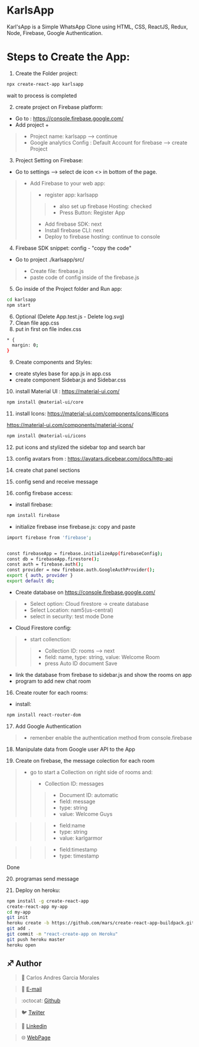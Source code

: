 # KarlsApp
Karl'sApp is a Simple WhatsApp Clone using HTML, CSS, ReactJS, Redux, Node, Firebase, Google Authentication.

# Steps to Create the App:

1. Create the Folder project:
```sh
npx create-react-app karlsapp
```
wait to process is completed

2. create project on Firebase platform:
- Go to : https://console.firebase.google.com/
- Add project +
> - Project name: karlsapp --> continue
> - Google analytics Config : Default Account for firebase --> create Project

3. Project Setting on Firebase:
- Go to settings --> select de icon <> in bottom of the page.
> - Add Firebase to your web app:
> > - register app: karlsapp
> > > - also set up firebase Hosting: checked
> > > - Press Button: Register App
> > - Add firebase SDK: next
> > - Install firebase CLI: next
> > - Deploy to firebase hosting: continue to console

4. Firebase SDK snippet: config - "copy the code"
- Go to project ./karlsapp/src/
> - Create file: firebase.js
> - paste code of config inside of the firebase.js


5. Go inside of the Project folder and Run app:
```sh
cd karlsapp
npm start
```
6. Optional (Delete App.test.js - Delete log.svg)
7. Clean file app.css
8. put in first on file index.css
```sh
* {
  margin: 0;
}
```
9. Create components and Styles:
- create styles base for app.js in app.css
- create component Sidebar.js and Sidebar.css

10. install Material UI : https://material-ui.com/
```sh
npm install @material-ui/core
```

11. install Icons: https://material-ui.com/components/icons/#icons

https://material-ui.com/components/material-icons/

```sh
npm install @material-ui/icons
```

12. put icons and stylized the sidebar top and search bar

13. config avatars from : https://avatars.dicebear.com/docs/http-api

14. create chat panel sections

15. config send and receive message

15. config firebase access:
- install firebase:
```sh
npm install firebase
```
- initialize firebase inse firebase.js: copy and paste

```sh
import firebase from 'firebase';


const firebaseApp = firebase.initializeApp(firebaseConfig);
const db = firebaseApp.firestore();
const auth = firebase.auth();
const provider = new firebase.auth.GoogleAuthProvider();
export { auth, provider }
export default db;
```

- Create database on https://console.firebase.google.com/
> - Select option: Cloud firestore -> create database
> - Select Location: nam5(us-central)
> - select in security: test mode
Done

- Cloud Firestore config:
> - start collenction:
> > - Collection ID: rooms --> next
> > - field: name, type: string, value: Welcome Room
> > - press Auto ID document
Save

- link the database from firebase to sidebar.js and show the rooms on app
- program to add new chat room

16. Create router for each rooms:
- install:
```sh
npm install react-router-dom
```

17. Add Google Authentication
> - remenber enable the authentication method from console.firebase

18. Manipulate data from Google user API to the App

19. Create on firebase, the message colection for each room
> - go to start a Collection on right side of rooms and:
> > - Collection ID: messages
> > > - Document ID: automatic
> > > - field: message
> > > - type: string
> > > - value: Welcome Guys

> > > - field:name
> > > - type: string
> > > - value: karlgarmor


> > > - field:timestamp
> > > - type: timestamp

Done

20. programas send message 

21. Deploy on heroku:
```sh
npm install -g create-react-app
create-react-app my-app
cd my-app
git init
heroku create -b https://github.com/mars/create-react-app-buildpack.git
git add .
git commit -m "react-create-app on Heroku"
git push heroku master
heroku open
```



## :sagittarius: Author

> :man: Carlos Andres Garcia Morales

> :e-mail: [E-mail](agzsoftsi@gmail.com)

> :octocat: [Github](https://github.com/agzsoftsi)

> :bird: [Twiiter](https://twitter.com/karlgarmor)

> :blue_book: [Linkedin](https://twitter.com/karlgarmor)

> :globe_with_meridians: [WebPage](https://www.agzsoftsi.tech/)

